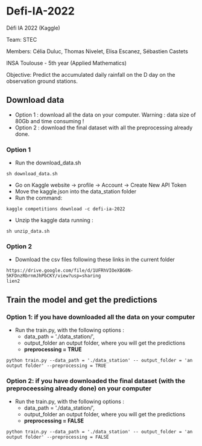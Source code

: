 # Defi-IA-2022
Défi IA 2022 (Kaggle)

Team: STEC

Members: Célia Duluc, Thomas Nivelet, Elisa Escanez, Sébastien Castets

INSA Toulouse - 5th year (Applied Mathematics)

Objective: Predict the accumulated daily rainfall on the D day on the observation ground stations.


## Download data

- Option 1 : download all the data on your computer. Warning : data size of 80Gb and time consuming !
- Option 2 : download the final dataset with all the preprocessing already done. 

### Option 1
- Run the download_data.sh 

```
sh download_data.sh
```
- Go on Kaggle website -> profile -> Account -> Create New API Token
- Move the kaggle.json into the data_station folder
- Run the command:

```
kaggle competitions download -c defi-ia-2022
```
- Unzip the kaggle data running :
```
sh unzip_data.sh
```
### Option 2

- Download the csv files following these links in the current folder
```
https://drive.google.com/file/d/1UFRhVIOeXBG0N-5KFDnzRbrnmJhPbCKY/view?usp=sharing
lien2
```
## Train the model and get the predictions

### Option 1: if you have downloaded all the data on your computer


- Run the train.py, with the following options : 
  - data_path = './data_station/', 
  - output_folder an output folder, where you will get the predictions
  - **preprocessing = TRUE**

```
python train.py --data_path = './data_station' -- output_folder = 'an output folder' --preprocessing = TRUE
```

### Option 2: if you have downloaded the final dataset (with the preproceessing already done) on your computer

- Run the train.py, with the following options : 
  - data_path = './data_station/', 
  - output_folder an output folder, where you will get the predictions
  - **preprocessing = FALSE**

```
python train.py --data_path = './data_station' -- output_folder = 'an output folder' --preprocessing = FALSE
```

